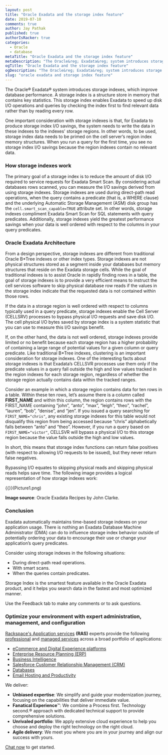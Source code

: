 ```yaml
---
layout: post
title: "Oracle Exadata and the storage index feature"
date: 2019-07-10
comments: true
author: Jay Pathak
published: true
authorIsRacker: true
categories:
  - Oracle
  - database
metaTitle: "Oracle Exadata and the storage index feature"
metaDescription: "The Oracle&reg; Exadata&reg; system introduces storage indexes, a unique feature for improving database performance."
ogTitle: "Oracle Exadata and the storage index feature"
ogDescription: "The Oracle&reg; Exadata&reg; system introduces storage indexes, a unique feature for improving database performance."
slug: "oracle exadata and storage index feature" 
---
```


The Oracle&reg; Exadata&reg; system introduces storage indexes, which improve database
performance. A storage index is a structure store in memory that contains key
statistics. This storage index enables Exadata to speed up disk I/O operations
and queries by checking the index first to find relevant data rather than by
reading every row.

<!--more-->

One important consideration with storage indexes is that, for Exadata to produce
storage index I/O savings, the system needs to write the data in these indexes
to the indexes' storage regions. In other words, to be used, storage index data
needs to be primed on the cell server’s region index memory structures. When
you run a query for the first time, you see no storage index I/O savings because
the region indexes contain no relevant data.

### How storage indexes work

The primary goal of a storage index is to reduce the amount of disk I/O required
to service requests for Exadata Smart Scan. By considering actual databases rows
scanned, you can measure the I/O savings derived from using storage indexes.
Storage indexes are used during direct-path read operations, when the query
contains a predicate (that is, a WHERE clause) and the underlying Automatic
Storage Management (ASM) disk group has the `cell.smart_scan_capable=TRUE`
attribute set. In other words, storage indexes compliment Exadata Smart Scan for
SQL statements with query predicates. Additionally, storage indexes yield the
greatest performance savings when your data is well ordered with respect to the
columns in your query predicates.

### Oracle Exadata Architecture

From a design perspective, storage indexes are different from traditional
Oracle B*Tree indexes or other index types. Storage indexes are not
physical structures stored as a segment inside your databases but memory
structures that reside on the Exadata storage cells. While the goal of
traditional indexes is to assist Oracle in rapidly finding rows in a table,
the goal of storage indexes is to provide a very efficient means to instruct
the cell services software to skip physical database row reads if the values
in the storage index indicate that the requested data is not contained within
those rows.

If the data in a storage region is well ordered with respect to columns typically
used in a query predicate, storage indexes enable the Cell Server (CELLSRV)
processes to bypass physical I/O requests and save disk I/O. The cell physical
I/O bytes saved by storage index is a system statistic that you can use to measure
this I/O savings benefit.

If, on the other hand, the data is not well ordered, storage indexes provide
limited or no benefit because each storage region has a higher probability of
containing a large range of potential values for a given column or query
predicate. Like traditional B*Tree indexes, clustering is an important
consideration for storage indexes. One of the interesting facts about storage
indexes is that Exadata’s CELLSVR processes use them only if the predicate values
in a query fall outside the high and low values tracked in the region indexes
for each storage region, regardless of whether the storage region actually
contains data within the tracked ranges.

Consider an example in which a storage region contains data for ten rows in a
table. Within these ten rows, let’s assume there is a column called **FIRST\_NAME**
and within this column, the region contains rows with the FIRST\_NAME containing
“john”, “anto”, “max”, “leigh”, “theo”, “rachel”, “lauren”, “bob”, “denise”,
and “jen”. If you issued a query searching for `FIRST_NAME="chris"`, any existing
storage indexes for this table would not disqualify this region from being accessed
because “chris” alphabetically falls between “anto” and “theo”. However, if you
run a query based on `FIRST_NAME="victor"`, CELLSVR will bypass a physical I/O
to this storage region because the value falls outside the high and low values.

In short, this means that storage index functions can return false positives
(with respect to allowing I/O requests to be issued), but they never return
false negatives.

Bypassing I/O equates to skipping physical reads and skipping physical reads
helps save time. The following image provides a logical representation of how
storage indexes work:

{{<image src="" title="" alt="">}}(Picture1.png)

**Image source**: Oracle Exadata Recipes by John Clarke.

### Conclusion

Exadata automatically maintains time-based storage indexes on your application
usage. There is nothing an Exadata Database Machine Administrator (DMA) can do
to influence storage index behavior outside of potentially ordering your data
to encourage their use or change your application’s query predicates.

Consider using storage indexes in the following situations:

-	During direct-path read operations.
-	With smart scans.
-	When the queries contain predicates.

Storage Index is the smartest feature available in the Oracle Exadata product,
and it helps you search data in the fastest and most optimized manner.

Use the Feedback tab to make any comments or to ask questions.

### Optimize your environment with expert administration, management, and configuration

[Rackspace's Application services](https://www.rackspace.com/application-management/managed-services)
**(RAS)** experts provide the following [professional](https://www.rackspace.com/application-management/professional-services)
and
[managed services](https://www.rackspace.com/application-management/managed-services) across
a broad portfolio of applications:

- [eCommerce and Digital Experience platforms](https://www.rackspace.com/ecommerce-digital-experience)
- [Enterprise Resource Planning (ERP)](https://www.rackspace.com/erp)
- [Business Intelligence](https://www.rackspace.com/business-intelligence)
- [Salesforce Customer Relationship Management (CRM)](https://www.rackspace.com/salesforce-managed-services)
- [Databases](https://www.rackspace.com/dba-services)
- [Email Hosting and Productivity](https://www.rackspace.com/email-hosting)

We deliver:

- **Unbiased expertise**: We simplify and guide your modernization journey,
focusing on the capabilities that deliver immediate value.
- **Fanatical Experience**&trade;: We combine a Process first. Technology second.&reg;
approach with dedicated technical support to provide comprehensive solutions.
- **Unrivaled portfolio**: We apply extensive cloud experience to help you
choose and deploy the right technology on the right cloud.
- **Agile delivery**: We meet you where you are in your journey and align
our success with yours.

[Chat now](https://www.rackspace.com/#chat) to get started.

